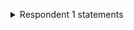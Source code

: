 <p>
	<div class='width-50'>
		<details class="govuk-details">
			<summary class="govuk-details__summary">Respondent 1 statements</summary>
			<div class="govuk-details__text">
				<details class="govuk-details">
					<summary class="govuk-details__summary">Email with evidence attached</summary>
					<div class="govuk-details__text">
						<dl class="govuk-summary-list">
							<div class="govuk-summary-list__row">
								<dt class="govuk-summary-list__key">Uploaded by</dt>
								<dd class="govuk-summary-list__value">HMCTS</dd>
							</div>
							<div class="govuk-summary-list__row">
								<dt class="govuk-summary-list__key">Date and time uploaded</dt>
								<dd class="govuk-summary-list__value">4:12pm, 10 May 2021</dd>
							</div>
							<div class="govuk-summary-list__row">
								<dt class="govuk-summary-list__key">
									<img height='25px' src='https://raw.githubusercontent.com/hmcts/fpl-ccd-configuration/master/resources/confidential.png' title='Confidential'/>
								</dt>
								<dd class="govuk-summary-list__value"></dd>
							</div>
							<div class="govuk-summary-list__row">
								<dt class="govuk-summary-list__key">Document</dt>
								<dd class="govuk-summary-list__value">
									<a href='http://localhost:3333/documents/5eec6c4b-f9b6-4c5c-b808-3c5ac2e193df/binary'>respondent-document.docx</a>
								</dd>
							</div>
						</dl>
					</div>
				</details>
			</div>
		</details>
	</div>
